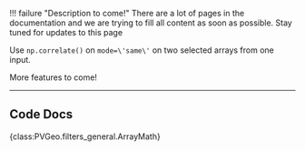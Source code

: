 !!! failure "Description to come!"
    There are a lot of pages in the documentation and we are trying to fill all content as soon as possible. Stay tuned for updates to this page

Use `np.correlate()` on `mode=\'same\'` on two selected arrays from one input.

More features to come!

-----

## Code Docs

{class:PVGeo.filters_general.ArrayMath}
